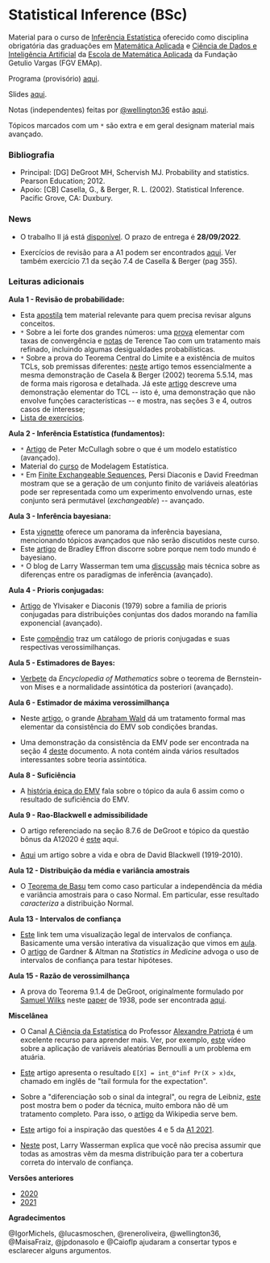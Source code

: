 # Statistical Inference (BSc)

Material para o curso de [Inferência Estatística](https://emap.fgv.br/disciplina/inferencia-estatistica-0) oferecido como disciplina obrigatória das graduações em [Matemática Aplicada](https://emap.fgv.br/curso/matematica-aplicada) e [Ciência de Dados e Inteligência Artificial](https://emap.fgv.br/curso/ciencia-de-dados-e-inteligencia-artificial) da [Escola de Matemática Aplicada](https://emap.fgv.br/) da Fundação Getulio Vargas (FGV EMAp). 

Programa (provisório) [aqui](https://docs.google.com/spreadsheets/d/1hXvrf1YdXj9c_hQCytV3-ka9J2flK8u-DDAuqkg59tQ/edit?usp=sharing).

Slides [aqui](https://github.com/maxbiostat/Statistical_Inference_BSc/blob/master/slides/inferencia.pdf).

Notas (independentes) feitas por [@wellington36](https://github.com/wellington36) estão [aqui](https://github.com/wellington36/Resumos_EMAP-FGV/blob/main/4%20periodo/Inferencia_estatistica.pdf). 

Tópicos marcados com um `*` são extra e em geral designam material mais avançado.

### Bibliografia

- Principal: [DG] DeGroot MH, Schervish MJ. Probability and statistics. Pearson Education; 2012.
- Apoio: [CB] Casella, G., & Berger, R. L. (2002). Statistical Inference. Pacific Grove, CA: Duxbury.

### News

- O trabalho II já está [disponível](https://github.com/maxbiostat/Statistical_Inference_BSc/blob/master/trabalhos/trabalho_II.pdf). O prazo de entrega é **28/09/2022**.

- Exercícios de revisão para a A1 podem ser encontrados [aqui](https://github.com/maxbiostat/Statistical_Inference_BSc/blob/master/exercicios/exerc%C3%ADcios_revis%C3%A3o_A1.pdf). Ver também exercício 7.1 da seção 7.4 de Casella & Berger (pag 355). 

### Leituras adicionais

**Aula 1 - Revisão de probabilidade:**

- Esta [apostila](https://sites.google.com/site/probfgv/teoria-da-probabilidade-20211?authuser=0) tem material relevante para quem precisa revisar alguns conceitos. 
- `*` Sobre a lei forte dos grandes números: uma [prova](http://www.im.ufrj.br/nuno/SLLN.pdf) elementar com taxas de convergência e [notas](https://terrytao.wordpress.com/2008/06/18/the-strong-law-of-large-numbers/) de Terence Tao com um tratamento mais refinado, incluindo algumas desigualdades probabilísticas. 
- `*` Sobre a prova do Teorema Central do Limite e a existência de muitos TCLs, sob premissas diferentes: [neste](http://downloads.hindawi.com/journals/aaa/2013/294910.pdf) artigo temos essencialmente a mesma demonstração de Casela & Berger (2002) teorema 5.5.14, mas de forma mais rigorosa e detalhada. 
Já este [artigo](https://github.com/maxbiostat/Statistical_Inference_BSc/blob/master/material_apoio/Trotter1959_Article_AnElementaryProofOfTheCentralL.pdf) descreve uma demonstração elementar do TCL -- isto é, uma demonstração que não envolve funções características -- e mostra, nas seções 3 e 4, outros casos de interesse;
- [Lista de exercícios](https://github.com/maxbiostat/Statistical_Inference_BSc/blob/master/exercicios/exerc%C3%ADcios_revis%C3%A3o_probabilidade.pdf).

**Aula 2 - Inferência Estatística (fundamentos):**

- `*` [Artigo](https://projecteuclid.org/download/pdf_1/euclid.aos/1035844977) de Peter McCullagh sobre o que é um modelo estatístico (avançado).
- Material do [curso](https://github.com/maxbiostat/stats_modelling) de Modelagem Estatística. 
- `*` Em [Finite Exchangeable Sequences](https://www.jstor.org/stable/pdf/2242823.pdf), Persi Diaconis e David Freedman mostram que se a geração de um conjunto finito de variáveis aleatórias pode ser representada como um experimento envolvendo urnas, este conjunto será permutável (_exchangeable_) -- avançado.  

**Aula 3 - Inferência bayesiana:**

- Esta [vignette](https://cran.r-project.org/web/packages/LaplacesDemon/vignettes/BayesianInference.pdf) oferece um panorama da inferência bayesiana, mencionando tópicos avançados que não serão discutidos neste curso.  
- Este [artigo](http://www.cs.ru.nl/P.Lucas/teaching/CI/efron.pdf) de Bradley Effron discorre sobre porque nem todo mundo é bayesiano.
- `*` O blog de Larry Wasserman tem uma [discussão](https://normaldeviate.wordpress.com/2012/11/17/what-is-bayesianfrequentist-inference/) mais técnica sobre as diferenças entre os paradigmas de inferência (avançado).

**Aula 4 - Prioris conjugadas:**

- [Artigo](https://projecteuclid.org/euclid.aos/1176344611) de Ylvisaker e Diaconis (1979) sobre a familia de prioris conjugadas para distribuições conjuntas dos dados morando na família exponencial (avançado).

- Este [compêndio](https://www.johndcook.com/CompendiumOfConjugatePriors.pdf) traz um catálogo de prioris conjugadas e suas respectivas verossimilhanças.

**Aula 5 - Estimadores de Bayes:**

- [Verbete](https://encyclopediaofmath.org/wiki/Bernstein-von_Mises_theorem) da _Encyclopedia of Mathematics_ sobre o teorema de Bernstein-von Mises e a normalidade assintótica da posteriori (avançado).

**Aula 6 - Estimador de máxima verossimilhança**

- Neste [artigo](https://www.jstor.org/stable/pdf/2236315.pdf?casa_token=vEzRlL3BCkMAAAAA:YCNdxwXeHAO4Kv5NktCHa8xMBbjnYBwIR9L90nwI966gZlEhugejQnXkJrVlFM-NHYVRnyafYs3hXQ8TmxyCvDEkffhwX1GK0GvmU5wRfUYB1nEhxhXtvg), o grande [Abraham Wald](https://en.wikipedia.org/wiki/Abraham_Wald) dá um tratamento formal mas elementar da consistência do EMV sob condições brandas.

- Uma demonstração da consistência da EMV pode ser encontrada na seção 4 [deste](http://www.stat.cmu.edu/~larry/=stat705/Lecture9.pdf) documento. 
A nota contém ainda vários resultados interessantes sobre teoria assintótica.

**Aula  8 - Suficiência**

- A [história épica do EMV](https://www.ime.usp.br/~abe/lista/pdfW987Cm4f2K.pdf) fala sobre o tópico da aula 6 assim como o resultado de suficiência do EMV.

**Aula 9 - Rao-Blackwell e admissibilidade**

- O artigo referenciado na seção 8.7.6 de DeGroot e tópico da questão bônus da A12020 é [este](https://idp.springer.com/authorize/casa?redirect_uri=https://link.springer.com/content/pdf/10.1007/BF02868569.pdf&casa_token=06U6kaM0_dkAAAAA:zGbdUZ6Zr0CBkpomi8nqnu_zL2PN907WvgfWZlTZxNx90z3L3BpVIZAbJELosJhCzPrdY-iDbOFBltpq) aqui. 

- [Aqui](http://eblackcu.net/portal/archive/files/blackwell-article-jstor_f4b0f250fc.pdf) um artigo sobre a vida e obra de David Blackwell (1919-2010). 

**Aula 12 - Distribuição da média e variância amostrais**

- O [Teorema de Basu](https://en.wikipedia.org/wiki/Basu%27s_theorem)  tem como caso particular a independência da média e variância amostrais para o caso Normal.
Em particular, esse resultado _caracteriza_ a distribuição Normal.

**Aula 13 - Intervalos de confiança**

- [Este](https://rpsychologist.com/d3/ci/) link tem uma visualização legal de intervalos de confiança.
Basicamente uma versão interativa da visualização que vimos em [aula](https://github.com/maxbiostat/Statistical_Inference_BSc/blob/master/code/IC_normal.r).
- O [artigo](https://www.ncbi.nlm.nih.gov/pmc/articles/PMC1339793/pdf/bmjcred00225-0036.pdf) de Gardner & Altman na _Statistics in Medicine_ advoga o uso de intervalos de confiança para testar hipóteses.

**Aula 15 - Razão de verossimilhança**

- A prova do Teorema 9.1.4 de DeGroot, originalmente formulado por [Samuel Wilks](https://en.wikipedia.org/wiki/Samuel_S._Wilks) neste [paper](https://projecteuclid.org/euclid.aoms/1177732360) de 1938, pode ser encontrada [aqui](http://math.bu.edu/people/cgineste/classes/ma782/p/w1_2.pdf). 


**Miscelânea**
- O Canal [A Ciência da Estatística](https://www.youtube.com/c/ACi%C3%AAnciadaEstat%C3%ADstica) do Professor [Alexandre Patriota](https://www.ime.usp.br/~patriota/) é um excelente recurso para aprender mais. Ver, por exemplo, [este](https://www.youtube.com/watch?v=knmMunEzdZo) vídeo sobre a aplicação de variáveis aleatórias Bernoulli a um problema em atuária. 

- [Este](https://stat.uiowa.edu/sites/stat.uiowa.edu/files/cae/Lo_Expectation.pdf) artigo apresenta o resultado `E[X] = int_0^inf Pr(X > x)dx`, chamado em inglês de "tail formula for the expectation".
- Sobre a "diferenciação sob o sinal da integral", ou regra de Leibniz, [este](https://medium.com/cantors-paradise/richard-feynmans-integral-trick-e7afae85e25c) post mostra bem o poder da técnica, muito embora não dê um tratamento completo. Para isso, o [artigo](https://en.wikipedia.org/wiki/Leibniz_integral_rule) da Wikipedia serve bem.
- [Este](https://www.ncbi.nlm.nih.gov/pmc/articles/PMC4960505/) artigo foi a inspiração das questões 4 e 5 da [A1 2021](https://github.com/maxbiostat/Statistical_Inference_BSc/blob/master/provas/A12021_solucoes.pdf). 

- [Neste](https://normaldeviate.wordpress.com/2012/11/17/what-is-bayesianfrequentist-inference/) post, Larry Wasserman explica que você não precisa assumir que todas as amostras vêm da mesma distribuição para ter a cobertura correta do intervalo de confiança.

**Versões anteriores**
- [2020](https://github.com/maxbiostat/Statistical_Inference_BSc/releases/tag/2020-2)
- [2021](https://github.com/maxbiostat/Statistical_Inference_BSc/releases/tag/2021-2)

**Agradecimentos**

@IgorMichels, @lucasmoschen, @reneroliveira, @wellington36, @MaisaFraiz, @jpdonasolo e @Caioflp ajudaram a consertar typos e esclarecer alguns argumentos. 
